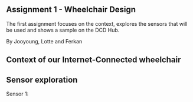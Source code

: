## Assignment 1 - Wheelchair Design

The first assignment focuses on the context, explores the sensors that will be used and shows a sample on the DCD Hub.

By Jooyoung, Lotte and Ferkan

## Context of our Internet-Connected wheelchair

## Sensor exploration
Sensor 1:

##
